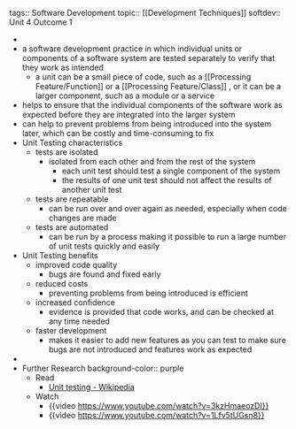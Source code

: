tags:: Software Development
topic:: [[Development Techniques]]
softdev:: Unit 4 Outcome 1

-
- a software development practice in which individual units or components of a software system are tested separately to verify that they work as intended
	- a unit can be a small piece of code, such as a [[Processing Feature/Function]] or a [[Processing Feature/Class]] , or it can be a larger component, such as a module or a service
- helps to ensure that the individual components of the software work as expected before they are integrated into the larger system
- can help to prevent problems from being introduced into the system later, which can be costly and time-consuming to fix
- Unit Testing characteristics
	- tests are isolated
		- isolated from each other and from the rest of the system
			- each unit test should test a single component of the system
			- the results of one unit test should not affect the results of another unit test
	- tests are repeatable
		- can be run over and over again as needed, especially when code changes are made
	- tests are automated
		- can be run by a process making it possible to run a large number of unit tests quickly and easily
- Unit Testing benefits
	- improved code quality
		- bugs are found and fixed early
	- reduced costs
		- preventing problems from being introduced is efficient
	- increased confidence
		- evidence is provided that code works, and can be checked at any time needed
	- faster development
		- makes it easier to add new features as you can test to make sure bugs are not introduced and features work as expected
-
- Further Research
  background-color:: purple
	- Read
		- [Unit testing - Wikipedia](https://en.wikipedia.org/wiki/Unit_testing)
	- Watch
		- {{video https://www.youtube.com/watch?v=3kzHmaeozDI}}
		- {{video https://www.youtube.com/watch?v=1Lfv5tUGsn8}}